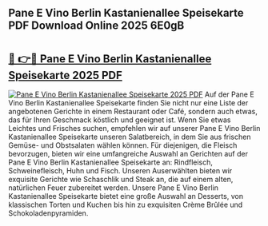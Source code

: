 ## Pane E Vino Berlin Kastanienallee Speisekarte PDF Download Online 2025 6E0gB

# <h2><a href="http://gc5qa66.nevu.top/?p=Pane+E+Vino+Berlin+Kastanienallee+Speisekarte">🔗 👉🔴 Pane E Vino Berlin Kastanienallee Speisekarte 2025 PDF</a></h2>

[![Pane E Vino Berlin Kastanienallee Speisekarte 2025 PDF](https://i.imgur.com/dBaPXMq.png)](http://gc5qa66.nevu.top/?p=Pane+E+Vino+Berlin+Kastanienallee+Speisekarte)
Auf der Pane E Vino Berlin Kastanienallee Speisekarte finden Sie nicht nur eine Liste der angebotenen Gerichte in einem Restaurant oder Café, sondern auch etwas, das für Ihren Geschmack köstlich und geeignet ist. Wenn Sie etwas Leichtes und Frisches suchen, empfehlen wir auf unserer Pane E Vino Berlin Kastanienallee Speisekarte unseren Salatbereich, in dem Sie aus frischen Gemüse- und Obstsalaten wählen können. Für diejenigen, die Fleisch bevorzugen, bieten wir eine umfangreiche Auswahl an Gerichten auf der Pane E Vino Berlin Kastanienallee Speisekarte an: Rindfleisch, Schweinefleisch, Huhn und Fisch. Unseren Auserwählten bieten wir exquisite Gerichte wie Schaschlik und Steak an, die auf einem alten, natürlichen Feuer zubereitet werden. Unsere Pane E Vino Berlin Kastanienallee Speisekarte bietet eine große Auswahl an Desserts, von klassischen Torten und Kuchen bis hin zu exquisiten Crème Brûlée und Schokoladenpyramiden.
